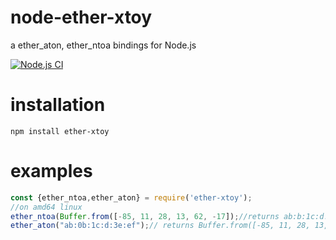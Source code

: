 # node-ether-xtoy
a ether_aton, ether_ntoa bindings for Node.js

[![Node.js CI](https://github.com/PupilTong/node-ether-xtoy/actions/workflows/node.js.yml/badge.svg)](https://github.com/PupilTong/node-ether-xtoy/actions/workflows/node.js.yml)

# installation

`npm install ether-xtoy`

# examples
```javascript
const {ether_ntoa,ether_aton} = require('ether-xtoy');
//on amd64 linux
ether_ntoa(Buffer.from([-85, 11, 28, 13, 62, -17]);//returns ab:b:1c:d:3e:ef
ether_aton("ab:0b:1c:d:3e:ef");// returns Buffer.from([-85, 11, 28, 13, 62, -17]);
```

